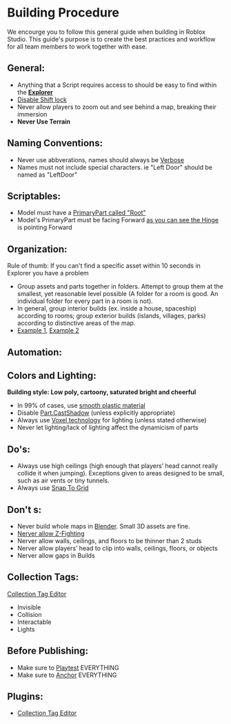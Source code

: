 # Building Procedure

We encourge you to follow this general guide when building in Roblox Studio.
This guide's purpose is to create the best practices and workflow for all team members to work together with ease.

## General:
- Anything that a Script requires access to should be easy to find within the **[Explorer](https://user-images.githubusercontent.com/55673217/110210189-13bfee00-7ec3-11eb-95ef-3e2c6d74804f.png)**
- [Disable Shift lock](https://user-images.githubusercontent.com/55673217/110210274-75805800-7ec3-11eb-8328-355c477006d8.png)
- Never allow players to zoom out and see behind a map, breaking their immersion
- **Never Use Terrain**

## Naming Conventions:
- Never use abbverations, names should always be [Verbose](https://dictionary.cambridge.org/dictionary/english/verbose)
- Names must not include special characters. ie "Left Door" should be named as "LeftDoor"
## Scriptables:
- Model must have a [PrimaryPart called "Root"](https://user-images.githubusercontent.com/55673217/110210457-64841680-7ec4-11eb-9717-7fa827c12672.png)
- Model's PrimaryPart must be facing Forward [as you can see the Hinge](https://user-images.githubusercontent.com/55673217/110210567-d0667f00-7ec4-11eb-8397-1794ebc6a46d.png) is pointing Forward

## Organization:
Rule of thumb: If you can't find a specific asset within 10 seconds in Explorer you have a problem
- Group assets and parts together in folders. Attempt to group them at the smallest,
yet reasonable level possible (A folder for a room is good. An individual folder for
every part in a room is not).
- In general, group interior builds (ex. inside a house, spaceship) according to rooms;
group exterior builds (islands, villages, parks) according to distinctive areas of the
map.
- [Example 1](https://user-images.githubusercontent.com/55673217/110210612-0441a480-7ec5-11eb-8c1f-a50b214e61c0.png), [Example 2](https://user-images.githubusercontent.com/55673217/110210677-54b90200-7ec5-11eb-953e-b153858aa4e3.png)

## Automation:

## Colors and Lighting:
**Building style: Low poly, cartoony, saturated bright and cheerful**
- In 99% of cases, use [smooth plastic material](https://user-images.githubusercontent.com/55673217/110210876-52a37300-7ec6-11eb-8d4c-c71deff6d7c9.png)
- Disable [Part.CastShadow](https://user-images.githubusercontent.com/55673217/110210856-30115a00-7ec6-11eb-90fa-7f42d295165e.png) (unless explicitly appropriate)
- Always use [Voxel technology](https://user-images.githubusercontent.com/55673217/110210800-f04a7280-7ec5-11eb-9345-1157b0dc5ee3.png) for lighting (unless stated otherwise)
- Never let lighting/lack of lighting affect the dynamicism of parts

## Do's:
- Always use high ceilings (high enough that players’ head cannot really collide it when
jumping). Exceptions given to areas designed to be small, such as air vents or tiny
tunnels.
- Always use [Snap To Grid](https://user-images.githubusercontent.com/55673217/110211019-250af980-7ec7-11eb-9255-72edd8d8f1f2.png)

## Don't s:
- Never build whole maps in [Blender](https://www.blender.org/). Small 3D assets are fine.
- [Nerver allow Z-Fighting](https://en.wikipedia.org/wiki/Z-fighting)
- Nerver allow walls, ceilings, and floors to be thinner than 2 studs
- Nerver allow players’ head to clip into walls, ceilings, floors, or objects
- Nerver allow gaps in Builds

## Collection Tags:
[Collection Tag Editor](https://devforum.roblox.com/t/tag-editor-plugin/)
- Invisible
- Collision
- Interactable
- Lights

## Before Publishing:
- Make sure to [Playtest](https://user-images.githubusercontent.com/55673217/110210916-a3b36700-7ec6-11eb-8304-bbae85ba57f5.png) EVERYTHING 
- Make sure to [Anchor](https://user-images.githubusercontent.com/55673217/110210944-d65d5f80-7ec6-11eb-931e-a37d2dcfdb85.png) EVERYTHING

## Plugins:
- [Collection Tag Editor](https://devforum.roblox.com/t/tag-editor-plugin/)